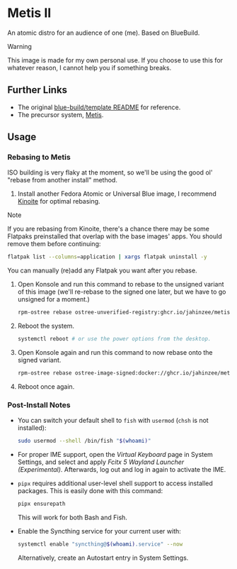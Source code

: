 # Metis II

An atomic distro for an audience of one (me). Based on BlueBuild. 

> [!WARNING]
> This image is made for my own personal use. If you choose to use this for whatever reason, I
> cannot help you if something breaks.

## Further Links

- The original [blue-build/template README](/docs/old-readme.md) for reference.
- The precursor system, [Metis](https://github.com/jahinzee/metis).

## Usage

### Rebasing to Metis

ISO building is very flaky at the moment, so we'll be using the good ol' "rebase from another
install" method.

1. Install another Fedora Atomic or Universal Blue image, I recommend [Kinoite][] for optimal
   rebasing.

> [!NOTE]
> If you are rebasing from Kinoite, there's a chance there may be some Flatpaks preinstalled that
> overlap with the base images' apps. You should remove them before continuing:
> ```sh
> flatpak list --columns=application | xargs flatpak uninstall -y
> ```
> You can manually (re)add any Flatpak you want after you rebase.

1. Open Konsole and run this command to rebase to the unsigned variant of this image (we'll
   re-rebase to the signed one later, but we have to go unsigned for a moment.)
   ```sh
   rpm-ostree rebase ostree-unverified-registry:ghcr.io/jahinzee/metis-ii
   ```
2. Reboot the system.
   ```sh
   systemctl reboot # or use the power options from the desktop.
   ```
3. Open Konsole again and run this command to now rebase onto the signed variant.
   ```sh
   rpm-ostree rebase ostree-image-signed:docker://ghcr.io/jahinzee/metis-ii
   ```
4. Reboot once again.


### Post-Install Notes

- You can switch your default shell to `fish` with `usermod` (`chsh` is not installed):
  ```sh
  sudo usermod --shell /bin/fish "$(whoami)"
  ```

- For proper IME support, open the *Virtual Keyboard* page in System Settings, and select and apply
  *Fcitx 5 Wayland Launcher (Experimental)*. Afterwards, log out and log in again to activate the
  IME.

- `pipx` requires additional user-level shell support to access installed packages. This is easily
  done with this command:
  ```sh
  pipx ensurepath
  ```
  This will work for both Bash and Fish.

- Enable the Syncthing service for your current user with:
  ```sh
  systemctl enable "syncthing@$(whoami).service" --now
  ```
  Alternatively, create an Autostart entry in System Settings.


[Kinoite]: https://fedoraproject.org/atomic-desktops/kinoite/
